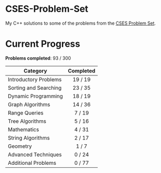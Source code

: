 # CSES-Problem-Set
My C++ solutions to some of the problems from the [CSES Problem Set](https://cses.fi/problemset/).

# Current Progress
**Problems completed**: 93 / 300

| Category | Completed |
| -------- | :-------: |
| Introductory Problems | 19 / 19 |
| Sorting and Searching | 23 / 35 |
| Dynamic Programming   | 18 / 19 |
| Graph Algorithms      | 14 / 36 |
| Range Queries         | 7 / 19  |
| Tree Algorithms       | 5 / 16  |
| Mathematics           | 4 / 31  |
| String Algorithms     | 2 / 17  |
| Geometry              | 1 / 7   |
| Advanced Techniques   | 0 / 24  |
| Additional Problems   | 0 / 77  |